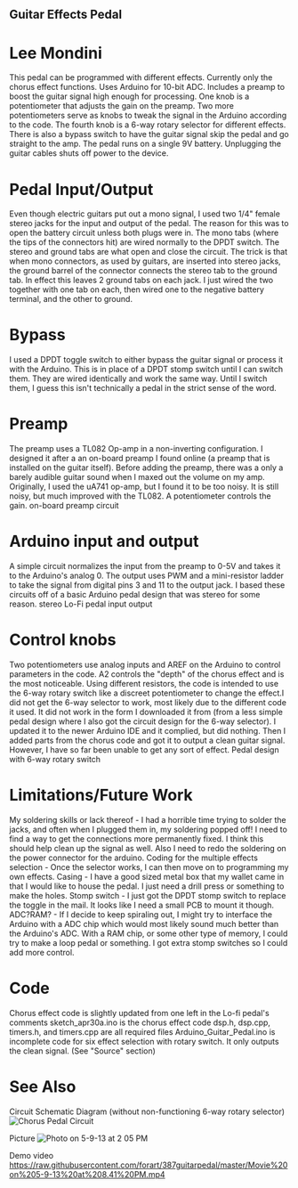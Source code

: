 ## Guitar Effects Pedal

# Lee Mondini
This pedal can be programmed with different effects. Currently only the chorus effect functions. Uses Arduino for 10-bit ADC. Includes a preamp to boost the guitar signal high enough for processing. One knob is a potentiometer that adjusts the gain on the preamp. Two more potentiometers serve as knobs to tweak the signal in the Arduino according to the code. The fourth knob is a 6-way rotary selector for different effects. There is also a bypass switch to have the guitar signal skip the pedal and go straight to the amp. The pedal runs on a single 9V battery. Unplugging the guitar cables shuts off power to the device.

# Pedal Input/Output
Even though electric guitars put out a mono signal, I used two 1/4" female stereo jacks for the input and output of the pedal. The reason for this was to open the battery circuit unless both plugs were in. The mono tabs (where the tips of the connectors hit) are wired normally to the DPDT switch. The stereo and ground tabs are what open and close the circuit. The trick is that when mono connectors, as used by guitars, are inserted into stereo jacks, the ground barrel of the connector connects the stereo tab to the ground tab. In effect this leaves 2 ground tabs on each jack. I just wired the two together with one tab on each, then wired one to the negative battery terminal, and the other to ground.

# Bypass
I used a DPDT toggle switch to either bypass the guitar signal or process it with the Arduino. This is in place of a DPDT stomp switch until I can switch them. They are wired identically and work the same way. Until I switch them, I guess this isn't technically a pedal in the strict sense of the word.

# Preamp
The preamp uses a TL082 Op-amp in a non-inverting configuration. I designed it after a an on-board preamp I found online (a preamp that is installed on the guitar itself). Before adding the preamp, there was a only a barely audible guitar sound when I maxed out the volume on my amp. Originally, I used the uA741 op-amp, but I found it to be too noisy. It is still noisy, but much improved with the TL082. A potentiometer controls the gain. on-board preamp circuit

# Arduino input and output
A simple circuit normalizes the input from the preamp to 0-5V and takes it to the Arduino's analog 0. The output uses PWM and a mini-resistor ladder to take the signal from digital pins 3 and 11 to the output jack. I based these circuits off of a basic Arduino pedal design that was stereo for some reason. stereo Lo-Fi pedal input output

# Control knobs
Two potentiometers use analog inputs and AREF on the Arduino to control parameters in the code. A2 controls the "depth" of the chorus effect and is the most noticeable. Using different resistors, the code is intended to use the 6-way rotary switch like a discreet potentiometer to change the effect.I did not get the 6-way selector to work, most likely due to the different code it used. It did not work in the form I downloaded it from (from a less simple pedal design where I also got the circuit design for the 6-way selector). I updated it to the newer Arduino IDE and it complied, but did nothing. Then I added parts from the chorus code and got it to output a clean guitar signal. However, I have so far been unable to get any sort of effect. Pedal design with 6-way rotary switch

# Limitations/Future Work

My soldering skills or lack thereof - I had a horrible time trying to solder the jacks, and often when I plugged them in, my soldering popped off! I need to find a way to get the connections more permanently fixed. I think this should help clean up the signal as well. Also I need to redo the soldering on the power connector for the arduino.
Coding for the multiple effects selection - Once the selector works, I can then move on to programming my own effects.
Casing - I have a good sized metal box that my wallet came in that I would like to house the pedal. I just need a drill press or something to make the holes.
Stomp switch - I just got the DPDT stomp switch to replace the toggle in the mail. It looks like I need a small PCB to mount it though.
ADC?RAM? - If I decide to keep spiraling out, I might try to interface the Arduino with a ADC chip which would most likely sound much better than the Arduino's ADC. With a RAM chip, or some other type of memory, I could try to make a loop pedal or something. I got extra stomp switches so I could add more control.

# Code

Chorus effect code is slightly updated from one left in the Lo-fi pedal's comments
sketch_apr30a.ino is the chorus effect code
dsp.h, dsp.cpp, timers.h, and timers.cpp are all required files
Arduino_Guitar_Pedal.ino is incomplete code for six effect selection with rotary switch. It only outputs the clean signal.
(See "Source" section)

# See Also
Circuit Schematic Diagram (without non-functioning 6-way rotary selector)
![Chorus Pedal Circuit](https://github.com/forart/387guitarpedal/assets/171307/c3c4eab1-6f6b-4c0d-b48c-ecc4e7498cb3)

Picture
![Photo on 5-9-13 at 2 05 PM](https://github.com/forart/387guitarpedal/assets/171307/14ca0b21-3be6-43bd-9d2a-480d7f79c8e6)

Demo video
https://raw.githubusercontent.com/forart/387guitarpedal/master/Movie%20on%205-9-13%20at%208.41%20PM.mp4

